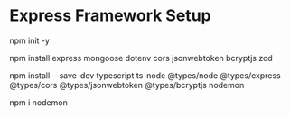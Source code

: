 # Express Framework Setup

npm init -y

npm install express mongoose dotenv cors jsonwebtoken bcryptjs zod

npm install --save-dev typescript ts-node @types/node @types/express @types/cors @types/jsonwebtoken @types/bcryptjs nodemon

npm i nodemon
